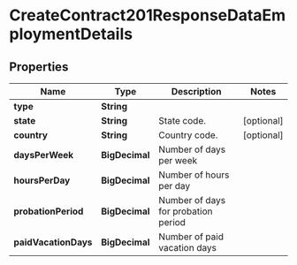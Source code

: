 

# CreateContract201ResponseDataEmploymentDetails


## Properties

| Name | Type | Description | Notes |
|------------ | ------------- | ------------- | -------------|
|**type** | **String** |  |  |
|**state** | **String** | State code. |  [optional] |
|**country** | **String** | Country code. |  [optional] |
|**daysPerWeek** | **BigDecimal** | Number of days per week |  |
|**hoursPerDay** | **BigDecimal** | Number of hours per day |  |
|**probationPeriod** | **BigDecimal** | Number of days for probation period |  |
|**paidVacationDays** | **BigDecimal** | Number of paid vacation days |  |



